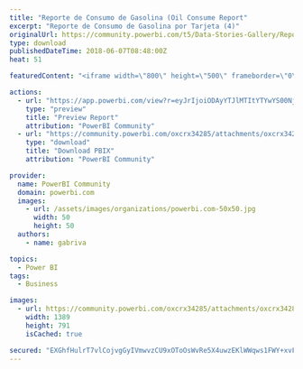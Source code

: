 ```yaml
---
title: "Reporte de Consumo de Gasolina (Oil Consume Report"
excerpt: "Reporte de Consumo de Gasolina por Tarjeta (4)"
originalUrl: https://community.powerbi.com/t5/Data-Stories-Gallery/Reporte-de-Consumo-de-Gasolina-Oil-Consume-Report/m-p/434805
type: download
publishedDateTime: 2018-06-07T08:48:00Z
heat: 51

featuredContent: "<iframe width=\"800\" height=\"500\" frameborder=\"0\" src=\"https://app.powerbi.com/view?r=eyJrIjoiODAyYTJlMTItYTYwYS00NjNiLWFhMmUtMTczYWI0MGVlNjIxIiwidCI6ImYyMmFlZDcyLTc1YmMtNDI2YS1hOGQzLTFiYTgyNmY0ODI4MSIsImMiOjR9\"></iframe>"

actions:
  - url: "https://app.powerbi.com/view?r=eyJrIjoiODAyYTJlMTItYTYwYS00NjNiLWFhMmUtMTczYWI0MGVlNjIxIiwidCI6ImYyMmFlZDcyLTc1YmMtNDI2YS1hOGQzLTFiYTgyNmY0ODI4MSIsImMiOjR9"
    type: "preview"
    title: "Preview Report"
    attribution: "PowerBI Community"
  - url: "https://community.powerbi.com/oxcrx34285/attachments/oxcrx34285/DataStoriesGallery/1971/2/ADM-EFECTIVALE-CONSUMO%2018.pbix"
    type: "download"
    title: "Download PBIX"
    attribution: "PowerBI Community"

provider:
  name: PowerBI Community
  domain: powerbi.com
  images:
    - url: /assets/images/organizations/powerbi.com-50x50.jpg
      width: 50
      height: 50
  authors:
    - name: gabriva

topics:
  - Power BI
tags:
  - Business

images:
  - url: https://community.powerbi.com/oxcrx34285/attachments/oxcrx34285/DataStoriesGallery/1971/1/Combustible.png
    width: 1389
    height: 791
    isCached: true

secured: "EXGhfHulrT7vlCojvgGyIVmwvzCU9xOToOsWvRe5X4uwzEKlWWqws1FWY+xvFUYNTnN7nqWXWFkMivZhQJ5SL5WVtGBX2uL+52hccz8Ls+8FwWCOw++vX7iz0NXeEeP/EBb7DqpL6+E/0vUO+H60PH6AQQotKa3qOIdLlYPL4EC/hNj3QdqXQiMRZT2I1d8aLD8jRUKXIYLYy70e97ctFgcjICM9Gzyu1072TrJ4USDILmF6aSMqCsht2XazmYHkJCPOxNbH9nTFA9OlV2nU7DaEvXFdvoTy7pP+hQFpBVFNHNaJAp/rpDF8cT8Dag3GkHqdDTJAv60T//yvK3pXfh1piTemGo7t5yMVgj79+qRzd3rXx4unjvEziSME6uxnh3SboIkWBB1ScYO65tATwWqZzDcuSM+7Pmmrub2d6io=;KlesO2vY2Tc/ETlaW341lA=="
---
```


